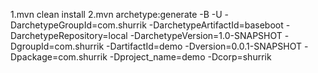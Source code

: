 1.mvn clean install
2.mvn archetype:generate -B -U -DarchetypeGroupId=com.shurrik -DarchetypeArtifactId=baseboot -DarchetypeRepository=local -DarchetypeVersion=1.0-SNAPSHOT -DgroupId=com.shurrik -DartifactId=demo -Dversion=0.0.1-SNAPSHOT -Dpackage=com.shurrik -Dproject_name=demo -Dcorp=shurrik

